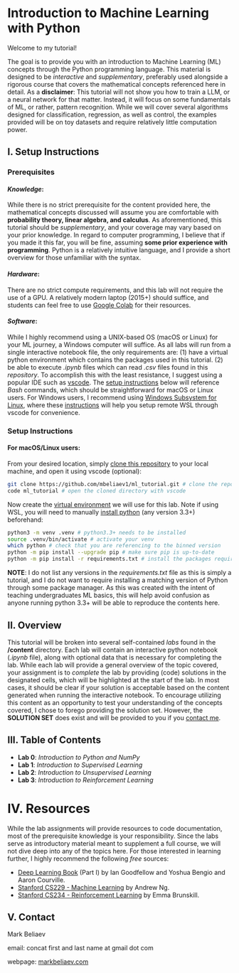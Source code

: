 # Introduction to Machine Learning with Python

Welcome to my tutorial!

The goal is to provide you with an introduction to Machine Learning (ML) concepts through the Python programming language. This material is designed to be *interactive* and *supplementary*, preferably used alongside a rigorous course that covers the mathematical concepts referenced here in detail. As a **disclaimer**: This tutorial will not show you how to train a LLM, or a neural network for that matter. Instead, it will focus on some fundamentals of ML, or rather, pattern recognition. While we will cover several algorithms designed for classification, regression, as well as control, the examples provided will be on toy datasets and require relatively little computation power.   

## I. Setup Instructions

### Prerequisites
#### *Knowledge*: 
While there is no strict prerequisite for the content provided here, the mathematical concepts discussed will assume you are comfortable with **probability theory, linear algebra, and calculus**. As aforementioned, this tutorial should be *supplementary*, and your coverage may vary based on your prior knowledge. In regard to computer programming, I believe that if you made it this far, you will be fine, assuming **some prior experience with programming**. Python is a relatively intuitive language, and I provide a short overview for those unfamiliar with the syntax.  

#### *Hardware*:
There are no strict compute requirements, and this lab will not require the use of a GPU. A relatively modern laptop (2015+) should suffice, and students can feel free to use [Google Colab](https://colab.research.google.com/) for their resources. 

#### *Software*:
While I highly recommend using a UNIX-based OS (macOS or Linux) for your ML journey, a Windows computer will suffice. As all labs will run from a single interactive notebook file, the only requirements are: (1) have a virtual python environment which contains the packages used in this tutorial. (2) be able to execute *.ipynb* files which can read *.csv* files found in this *repository*. To accomplish this with the least resistance, I suggest using a popular IDE such as [vscode](https://code.visualstudio.com/). The [setup instructions](#setup-instructions) below will reference *Bash* commands, which should be straightforward for macOS or Linux users. For Windows users, I recommend using [Windows Subsystem for Linux](https://learn.microsoft.com/en-us/windows/wsl/about), where these [instructions](https://code.visualstudio.com/docs/remote/wsl-tutorial) will help you setup remote WSL through vscode for convenience.  

### Setup Instructions
#### For macOS/Linux users:
From your desired location, simply [clone this repository](https://docs.github.com/en/get-started/getting-started-with-git/about-remote-repositories) to your local machine, and open it using vscode (optional):

```bash
git clone https://github.com/mbeliaev1/ml_tutorial.git # clone the repository to your current directory
code ml_tutorial # open the cloned directory with vscode
```

Now create the [virtual environment](https://packaging.python.org/en/latest/guides/installing-using-pip-and-virtual-environments/) we will use for this lab. Note if using WSL, you will need to manually [install python](https://www.python.org/downloads/) (any version 3.3+) beforehand:

```bash
python3 -m venv .venv # python3.3+ needs to be installed
source .venv/bin/activate # activate your venv
which python # check that you are referencing to the binned version
python -m pip install --upgrade pip # make sure pip is up-to-date
python -m pip install -r requirements.txt # install the packages required for this tutorial!
```

**NOTE**: I do not list any versions in the *requirements.txt* file as this is simply a tutorial, and I do not want to require installing a matching version of Python through some package manager. As this was created with the intent of teaching undergraduates ML basics, this will help avoid confusion as anyone running python 3.3+ will be able to reproduce the contents here. 

## II. Overview
This tutorial will be broken into several self-contained *labs* found in the **/content** directory. Each lab will contain an interactive python notebook (*.ipynb* file), along with optional data that is necessary for completing the lab. While each lab will provide a general overview of the topic covered, your assignment is to *complete* the lab by providing (code) solutions in the designated cells, which will be highlighted at the start of the lab. In most cases, it should be clear if your solution is acceptable based on the content generated when running the interactive notebook. To encourage utilizing this content as an opportunity to test your understanding of the concepts covered, I chose to forego providing the solution set. However, the **SOLUTION SET** does exist and will be provided to you if you [contact me](#v-contact).
 
## III. Table of Contents
- **Lab 0**: *Introduction to Python and NumPy*
- **Lab 1**: *Introduction to Supervised Learning*
- **Lab 2**: *Introduction to Unsupervised Learning*
- **Lab 3**: *Introduction to Reinforcement Learning*

# IV. Resources
While the lab assignments will provide resources to code documentation, most of the prerequisite knowledge is your responsibility. Since the labs serve as introductory material meant to supplement a full course, we will not dive deep into any of the topics here. For those interested in learning further, I highly recommend the following *free* sources:

- [Deep Learning Book](https://www.deeplearningbook.org/) (Part I) by Ian Goodfellow and Yoshua Bengio and Aaron Courville.
- [Stanford CS229 - Machine Learning](https://www.youtube.com/playlist?list=PLoROMvodv4rMiGQp3WXShtMGgzqpfVfbU) by Andrew Ng. 
- [Stanford CS234 - Reinforcement Learning](https://www.youtube.com/playlist?list=PLoROMvodv4rOSOPzutgyCTapiGlY2Nd8u) by Emma Brunskill.

## V. Contact

Mark Beliaev

email: concat first and last name at gmail dot com

webpage: [markbeliaev.com](https://markbeliaev.com/)